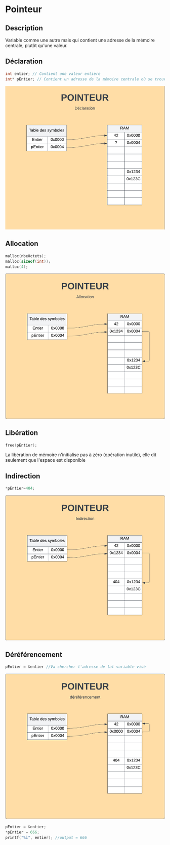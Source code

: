 # Pointeur
## Description 
Variable comme une autre mais qui contient une adresse de la mémoire centrale, plutôt qu'une valeur.

## Déclaration
```c
int entier; // Contient une valeur entière
int* pEntier; // Contient un adresse de la mémoire centrale où se trouve une valeur entière.
```
![](img/pointeur-declaration.png) <!--set max width-->
## Allocation
```c
malloc(nbeOctets);
malloc(sizeof(int));
malloc(4);
```
![](img/pointeur-allocation.png) <!--set max width-->

## Libération
```c
free(pEntier);
```
La libération de mémoire n'initialise pas à zéro (opération inutile), elle dit seulement que l'espace est disponible

## Indirection
```c
*pEntier=404;
```
![](img/pointeur-indirection.png) <!--set max width-->

## Déréférencement
```c
pEntier = &entier //Va chercher l'adresse de lal variable visé
```
![](img/pointeur-dereferencement.png) <!--set max width-->

```c
pEntier = &entier;
*pEntier = 666;
printf("%i", entier); //output = 666
```